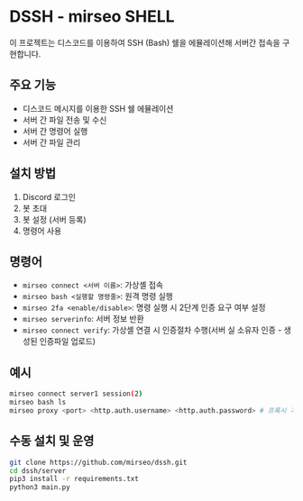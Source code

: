 # DSSH - mirseo SHELL

이 프로젝트는 디스코드를 이용하여 SSH (Bash) 쉘을 에뮬레이션해 서버간 접속을 구현합니다.  

## 주요 기능

- 디스코드 메시지를 이용한 SSH 쉘 에뮬레이션
- 서버 간 파일 전송 및 수신
- 서버 간 명령어 실행
- 서버 간 파일 관리

## 설치 방법

1. Discord 로그인 
2. 봇 초대
3. 봇 설정 (서버 등록)
4. 명령어 사용

## 명령어

- `mirseo connect <서버 이름>`: 가상셸 접속
- `mirseo bash <실행할 명령줄>`: 원격 명령 실행
- `mirseo 2fa <enable/disable>`: 명령 실행 시 2단계 인증 요구 여부 설정
- `mirseo serverinfo`: 서버 정보 반환
- `mirseo connect verify`: 가상셸 연결 시 인증절차 수행(서버 실 소유자 인증 - 생성된 인증파일 업로드)

## 예시

```bash
mirseo connect server1 session(2)
mirseo bash ls
mirseo proxy <port> <http.auth.username> <http.auth.password> # 프록시 기반으로 내부 터널링 (cf 이용 / 토큰 입력 필요)
```

## 수동 설치 및 운영

```bash
git clone https://github.com/mirseo/dssh.git
cd dssh/server
pip3 install -r requirements.txt
python3 main.py
```
